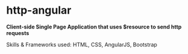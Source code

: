 # http-angular
**Client-side Single Page Application that uses $resource to send http requests**

Skills & Frameworks used: HTML, CSS, AngularJS, Bootstrap
